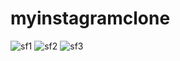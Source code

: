 # myinstagramclone
![sf1](https://user-images.githubusercontent.com/67355699/134793329-e8a48f62-1af6-4822-89b4-0a677e1fae21.png)
![sf2](https://user-images.githubusercontent.com/67355699/134793332-6b38e71a-361d-4d21-a630-728e62004c1d.png)
![sf3](https://user-images.githubusercontent.com/67355699/134793334-32c32218-6342-4f4b-9d24-f698cf3b18c2.png)
